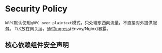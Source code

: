# Security Policy

`kRPC`默认使用`gRPC over plaintext`模式，只处理东西向流量，不直接对外提供服务。
`TLS`放在网关层，通过[ingress](https://kubernetes.io/docs/concepts/services-networking/ingress/)(Envoy/Nginx)暴露。

## 核心依赖组件安全声明

[gRPC Security Policy]: https://github.com/grpc/grpc-java/blob/master/SECURITY.md
[gRPC CVE Process]: https://github.com/grpc/proposal/blob/master/P4-grpc-cve-process.md
[Netty Security Policy]: https://github.com/netty/netty?tab=security-ov-file

